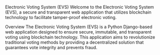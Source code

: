 Electronic Voting System (EVS)
Welcome to the Electronic Voting System (EVS), a secure and transparent web application that utilizes blockchain technology to facilitate tamper-proof electronic voting.

Overview
The Electronic Voting System (EVS) is a Python Django-based web application designed to ensure secure, immutable, and transparent voting using blockchain technology. This application aims to revolutionize traditional voting methods by providing a decentralized solution that guarantees vote integrity and prevents fraud.
